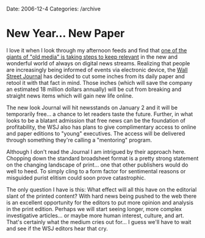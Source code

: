 Date: 2006-12-4
Categories: /archive

# New Year… New Paper

I love it when I look through my afternoon feeds and find that <a href="http://adage.com/mediaworks/article.php?article_id=113602">one of the giants of "old media" is taking steps to keep relevant</a> in the new and wonderful world of always on digital news streams.  Realizing that people are increasingly being informed of events via electronic device, the <a href="http://www.wsj.com">Wall Street Journal</a> has decided to cut some inches from its daily paper and retool it with that fact in mind.  Those inches (which will save the company an estimated 18 million dollars annually) will be cut from breaking and straight news items which will gain new life online.

The new look Journal will hit newsstands on January 2 and it will be temporarily free... a chance to let readers taste the future.  Further, in what looks to be a blatant admission that free news can be the foundation of profitability, the WSJ also has plans to give complimentary access to online and paper editions to "young" executives.   The access will be delivered through something they're calling a "mentoring" program.

Although I don't read the Journal I am intrigued by their approach here.  Chopping down the standard broadsheet format is a pretty strong statement on the changing landscape of print... one that other publishers would do well to heed. To simply cling to a form factor for sentimental reasons or misguided purist elitism could soon prove catastrophic.

The only question I have is this: What effect will all this have on the editorial slant of the printed content?  With hard news being pushed to the web there is an excellent opportunity for the editors to put more opinion and analysis in the print edition.  Perhaps we will start seeing longer, more complex investigative articles... or maybe more human interest, culture, and art.  That's  certainly what the medium cries out for... I guess we'll have to wait and see if the WSJ editors hear that cry.
